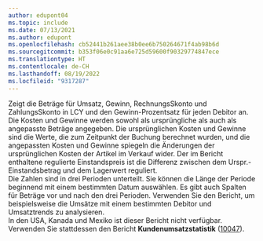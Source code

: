 ```yaml
---
author: edupont04
ms.topic: include
ms.date: 07/13/2021
ms.author: edupont
ms.openlocfilehash: cb52441b261aee38b0ee6b750264671f4ab98b6d
ms.sourcegitcommit: b353f06e0c91aa6e725d59600f90329774847ece
ms.translationtype: HT
ms.contentlocale: de-CH
ms.lasthandoff: 08/19/2022
ms.locfileid: "9317287"
---
```

Zeigt die Beträge für Umsatz, Gewinn, RechnungsSkonto und ZahlungsSkonto in LCY und den Gewinn-Prozentsatz für jeden Debitor an. Die Kosten und Gewinne werden sowohl als ursprüngliche als auch als angepasste Beträge angegeben. Die ursprünglichen Kosten und Gewinne sind die Werte, die zum Zeitpunkt der Buchung berechnet wurden, und die angepassten Kosten und Gewinne spiegeln die Änderungen der ursprünglichen Kosten der Artikel im Verkauf wider. Der im Bericht enthaltene regulierte Einstandspreis ist die Differenz zwischen dem Urspr.-Einstandsbetrag und dem Lagerwert reguliert.<br>Die Zahlen sind in drei Perioden unterteilt. Sie können die Länge der Periode beginnend mit einem bestimmten Datum auswählen. Es gibt auch Spalten für Beträge vor und nach den drei Perioden. Verwenden Sie den Bericht, um beispielsweise die Umsätze mit einem bestimmten Debitor und Umsatztrends zu analysieren.<br>In den USA, Kanada und Mexiko ist dieser Bericht nicht verfügbar. Verwenden Sie stattdessen den Bericht **Kundenumsatzstatistik** ([10047](https://businesscentral.dynamics.com?report=10047)).

